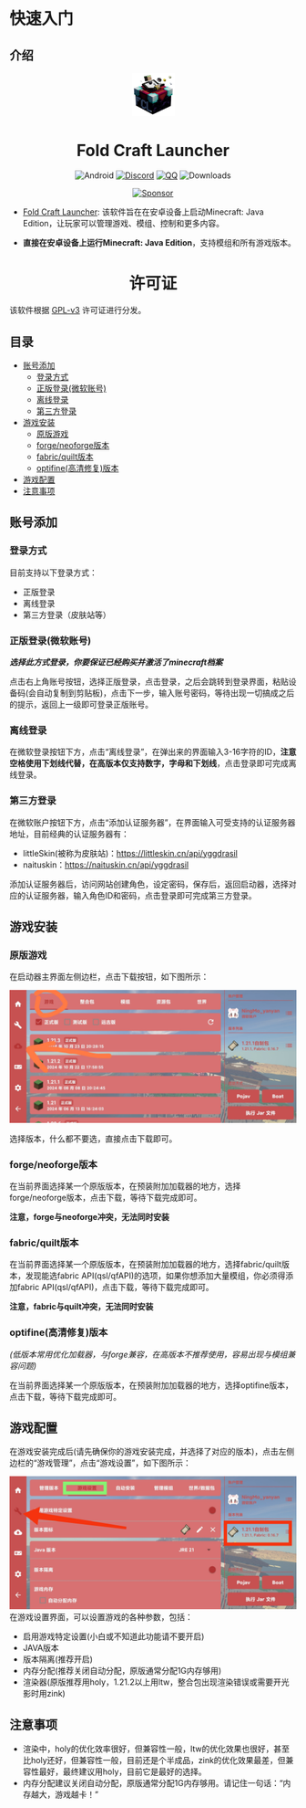 # 快速入门

## 介绍

<div align="center">
    <img width="75" src="./img/fcl_logo.png
    "></img>
</div>

<h1 align="center">Fold Craft Launcher</h1>

<div align="center">

![Android](https://img.shields.io/badge/Android-3DDC84?style=for-the-badge&logo=android&logoColor=white)
[![Discord](https://img.shields.io/badge/Discord-4903FC?style=for-the-badge&logo=discord&logoColor=white)](https://discord.gg/ffhvuXTwyV)
[![QQ](https://img.shields.io/badge/QQ-4903FC?style=for-the-badge&logoColor=white)](http://qm.qq.com/cgi-bin/qm/qr?_wv=1027&k=LwxydGEvBZJnn09sXOjkQo9tuuLcYwx5&authKey=seyY5pPUCIHMWS5FqVryq926T0G2GarSXetpxxV9DJxBVt%2FPcg1vxN%2F%2FXpsCowyk&noverify=0&group_code=762054349)
![Downloads](https://img.shields.io/github/downloads/FCL-Team/FoldCraftLauncher/total?color=green&style=for-the-badge)

[![Sponsor](https://img.shields.io/badge/sponsor-30363D?style=for-the-badge&logo=GitHub-Sponsors&logoColor=#EA4AAA)](https://afdian.com/@tungs)

</div>

- [Fold Craft Launcher](https://foldcraftlauncher.cn):
  该软件旨在在安卓设备上启动Minecraft: Java Edition，让玩家可以管理游戏、模组、控制和更多内容。

- **直接在安卓设备上运行Minecraft: Java Edition**，支持模组和所有游戏版本。

<h1 align="center">许可证</h1>

该软件根据 [GPL-v3](https://www.gnu.org/licenses/gpl-3.0.html) 许可证进行分发。



## 目录

- [账号添加](#账号添加)
  - [登录方式](#登录方式)
  - [正版登录(微软账号)](#正版登录微软账号)
  - [离线登录](#离线登录)
  - [第三方登录](#第三方登录)
- [游戏安装 ](#游戏安装)
  - [原版游戏](#原版游戏)
  - [forge/neoforge版本](#forgeneoforge版本)
  - [fabric/quilt版本](#fabricquilt版本)
  - [optifine(高清修复)版本](#optifine高清修复版本)
- [游戏配置](#游戏配置)
- [注意事项](#注意事项)

## 账号添加

### 登录方式

目前支持以下登录方式：
- 正版登录
- 离线登录
- 第三方登录（皮肤站等）

### 正版登录(微软账号)

***选择此方式登录，你要保证已经购买并激活了minecraft档案***

点击右上角账号按钮，选择正版登录，点击登录，之后会跳转到登录界面，粘贴设备码(会自动复制到剪贴板)，点击下一步，输入账号密码，等待出现一切搞成之后的提示，返回上一级即可登录正版账号。

### 离线登录

在微软登录按钮下方，点击“离线登录”，在弹出来的界面输入3-16字符的ID，**注意空格使用下划线代替，在高版本仅支持数字，字母和下划线**，点击登录即可完成离线登录。

### 第三方登录

在微软账户按钮下方，点击“添加认证服务器”，在界面输入可受支持的认证服务器地址，目前经典的认证服务器有：
- littleSkin(被称为皮肤站)：https://littleskin.cn/api/yggdrasil
- naituskin：https://naituskin.cn/api/yggdrasil

添加认证服务器后，访问网站创建角色，设定密码，保存后，返回启动器，选择对应的认证服务器，输入角色ID和密码，点击登录即可完成第三方登录。

## 游戏安装

### 原版游戏

在启动器主界面左侧边栏，点击下载按钮，如下图所示：

![下载游戏](./img/download.png)

选择版本，什么都不要选，直接点击下载即可。

### forge/neoforge版本

在当前界面选择某一个原版版本，在预装附加加载器的地方，选择forge/neoforge版本，点击下载，等待下载完成即可。

**注意，forge与neoforge冲突，无法同时安装**

### fabric/quilt版本

在当前界面选择某一个原版版本，在预装附加加载器的地方，选择fabric/quilt版本，发现能选fabric API(qsl/qfAPI)的选项，如果你想添加大量模组，你必须得添加fabric API(qsl/qfAPI)，点击下载，等待下载完成即可。

**注意，fabric与quilt冲突，无法同时安装**

### optifine(高清修复)版本

*(低版本常用优化加载器，与forge兼容，在高版本不推荐使用，容易出现与模组兼容问题)*

在当前界面选择某一个原版版本，在预装附加加载器的地方，选择optifine版本，点击下载，等待下载完成即可。

## 游戏配置

在游戏安装完成后(请先确保你的游戏安装完成，并选择了对应的版本)，点击左侧边栏的“游戏管理”，点击“游戏设置”，如下图所示：

![游戏设置](./img/game_setting.png)
在游戏设置界面，可以设置游戏的各种参数，包括：
- 启用游戏特定设置(小白或不知道此功能请不要开启)
- JAVA版本
- 版本隔离(推荐开启)
- 内存分配(推荐关闭自动分配，原版通常分配1G内存够用)
- 渲染器(原版推荐用holy，1.21.2以上用ltw，整合包出现渲染错误或需要开光影时用zink)

## 注意事项

- 渲染中，holy的优化效率很好，但兼容性一般，ltw的优化效果也很好，甚至比holy还好，但兼容性一般，目前还是个半成品，zink的优化效果最差，但兼容性最好，最终建议用holy，目前它是最好的选择。
- 内存分配建议关闭自动分配，原版通常分配1G内存够用。请记住一句话：“内存越大，游戏越卡！”
